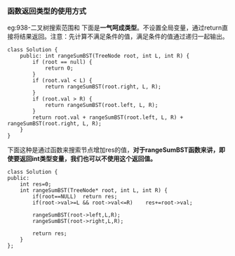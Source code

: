 ### 函数返回类型的使用方式
eg:938-二叉树搜索范围和
下面是**一气呵成类型**。不设置全局变量，通过return直接将结果返回。注意：先计算不满足条件的值，满足条件的值通过递归一起输出。
```
class Solution {
    public: int rangeSumBST(TreeNode root, int L, int R) {
        if (root == null) {
            return 0;
        }
        if (root.val < L) {
            return rangeSumBST(root.right, L, R);
        }
        if (root.val > R) {
            return rangeSumBST(root.left, L, R);
        }
        return root.val + rangeSumBST(root.left, L, R) + rangeSumBST(root.right, L, R);
    }
}
```

下面这种是通过函数来搜索节点增加res的值，**对于rangeSumBST函数来讲，即使要返回int类型变量，我们也可以不使用这个返回值。**
```
class Solution {
public:
    int res=0;
    int rangeSumBST(TreeNode* root, int L, int R) {
        if(root==NULL)  return res;
        if(root->val>=L && root->val<=R)    res+=root->val;
        
        rangeSumBST(root->left,L,R);
        rangeSumBST(root->right,L,R);
        
        return res;
    }
};
```